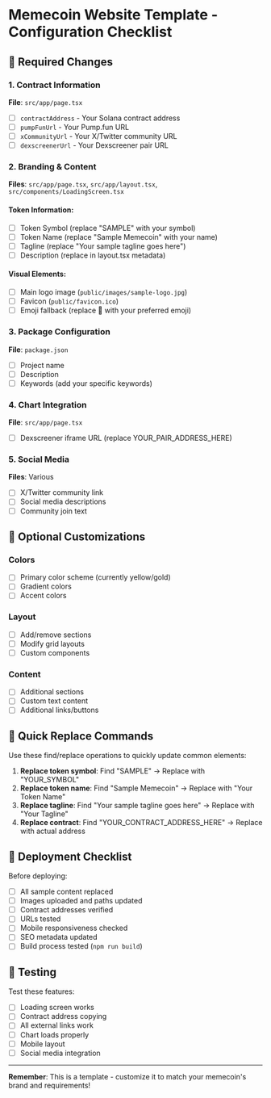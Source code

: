 # Memecoin Website Template - Configuration Checklist

## 🔧 Required Changes

### 1. Contract Information
**File**: `src/app/page.tsx`
- [ ] `contractAddress` - Your Solana contract address
- [ ] `pumpFunUrl` - Your Pump.fun URL
- [ ] `xCommunityUrl` - Your X/Twitter community URL
- [ ] `dexscreenerUrl` - Your Dexscreener pair URL

### 2. Branding & Content
**Files**: `src/app/page.tsx`, `src/app/layout.tsx`, `src/components/LoadingScreen.tsx`

#### Token Information:
- [ ] Token Symbol (replace "SAMPLE" with your symbol)
- [ ] Token Name (replace "Sample Memecoin" with your name)
- [ ] Tagline (replace "Your sample tagline goes here")
- [ ] Description (replace in layout.tsx metadata)

#### Visual Elements:
- [ ] Main logo image (`public/images/sample-logo.jpg`)
- [ ] Favicon (`public/favicon.ico`)
- [ ] Emoji fallback (replace 🚀 with your preferred emoji)

### 3. Package Configuration
**File**: `package.json`
- [ ] Project name
- [ ] Description
- [ ] Keywords (add your specific keywords)

### 4. Chart Integration
**File**: `src/app/page.tsx`
- [ ] Dexscreener iframe URL (replace YOUR_PAIR_ADDRESS_HERE)

### 5. Social Media
**Files**: Various
- [ ] X/Twitter community link
- [ ] Social media descriptions
- [ ] Community join text

## 🎨 Optional Customizations

### Colors
- [ ] Primary color scheme (currently yellow/gold)
- [ ] Gradient colors
- [ ] Accent colors

### Layout
- [ ] Add/remove sections
- [ ] Modify grid layouts
- [ ] Custom components

### Content
- [ ] Additional sections
- [ ] Custom text content
- [ ] Additional links/buttons

## 📝 Quick Replace Commands

Use these find/replace operations to quickly update common elements:

1. **Replace token symbol**: Find "SAMPLE" → Replace with "YOUR_SYMBOL"
2. **Replace token name**: Find "Sample Memecoin" → Replace with "Your Token Name"
3. **Replace tagline**: Find "Your sample tagline goes here" → Replace with "Your Tagline"
4. **Replace contract**: Find "YOUR_CONTRACT_ADDRESS_HERE" → Replace with actual address

## 🚀 Deployment Checklist

Before deploying:
- [ ] All sample content replaced
- [ ] Images uploaded and paths updated
- [ ] Contract addresses verified
- [ ] URLs tested
- [ ] Mobile responsiveness checked
- [ ] SEO metadata updated
- [ ] Build process tested (`npm run build`)

## 📱 Testing

Test these features:
- [ ] Loading screen works
- [ ] Contract address copying
- [ ] All external links work
- [ ] Chart loads properly
- [ ] Mobile layout
- [ ] Social media integration

---

**Remember**: This is a template - customize it to match your memecoin's brand and requirements!
